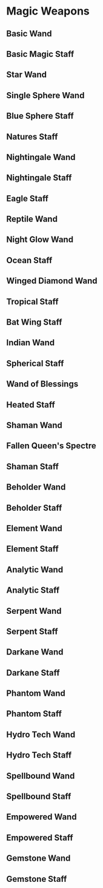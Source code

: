 # Magic Weapons

## Basic Wand

## Basic Magic Staff

## Star Wand

## Single Sphere Wand

## Blue Sphere Staff

## Natures Staff

## Nightingale Wand

## Nightingale Staff

## Eagle Staff

## Reptile Wand

## Night Glow Wand

## Ocean Staff

## Winged Diamond Wand

## Tropical Staff

## Bat Wing Staff

## Indian Wand

## Spherical Staff

## Wand of Blessings

## Heated Staff

## Shaman Wand

## Fallen Queen's Spectre

## Shaman Staff

## Beholder Wand

## Beholder Staff

## Element Wand

## Element Staff

## Analytic Wand

## Analytic Staff

## Serpent Wand

## Serpent Staff

## Darkane Wand

## Darkane Staff

## Phantom Wand

## Phantom Staff

## Hydro Tech Wand

## Hydro Tech Staff

## Spellbound Wand

## Spellbound Staff

## Empowered Wand

## Empowered Staff

## Gemstone Wand

## Gemstone Staff